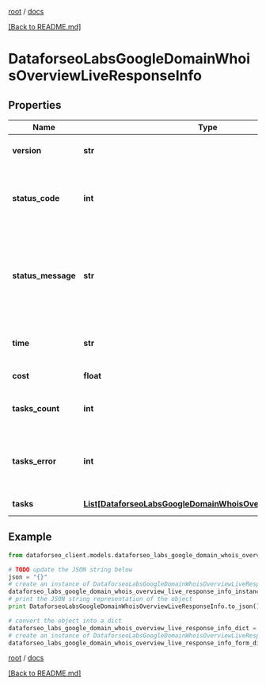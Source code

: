 [root](./../ "root") / [docs](./ "docs")

[[Back to README.md]](./../README.md "[Back to README.md]")

# DataforseoLabsGoogleDomainWhoisOverviewLiveResponseInfo

## Properties

Name | Type | Description | Notes
------------ | ------------- | ------------- | -------------
**version** | **str** | the current version of the API | [optional]
**status_code** | **int** | general status code you can find the full list of the response codes here | [optional]
**status_message** | **str** | general informational message you can find the full list of general informational messages here | [optional]
**time** | **str** | total execution time, seconds | [optional]
**cost** | **float** | total tasks cost, USD | [optional]
**tasks_count** | **int** | the number of tasks in the tasks array | [optional]
**tasks_error** | **int** | the number of tasks in the tasks array returned with an error | [optional]
**tasks** | [**List[DataforseoLabsGoogleDomainWhoisOverviewLiveTaskInfo]**](DataforseoLabsGoogleDomainWhoisOverviewLiveTaskInfo.md) | array of tasks | [optional]

## Example

```python
from dataforseo_client.models.dataforseo_labs_google_domain_whois_overview_live_response_info import DataforseoLabsGoogleDomainWhoisOverviewLiveResponseInfo

# TODO update the JSON string below
json = "{}"
# create an instance of DataforseoLabsGoogleDomainWhoisOverviewLiveResponseInfo from a JSON string
dataforseo_labs_google_domain_whois_overview_live_response_info_instance = DataforseoLabsGoogleDomainWhoisOverviewLiveResponseInfo.from_json(json)
# print the JSON string representation of the object
print DataforseoLabsGoogleDomainWhoisOverviewLiveResponseInfo.to_json()

# convert the object into a dict
dataforseo_labs_google_domain_whois_overview_live_response_info_dict = dataforseo_labs_google_domain_whois_overview_live_response_info_instance.to_dict()
# create an instance of DataforseoLabsGoogleDomainWhoisOverviewLiveResponseInfo from a dict
dataforseo_labs_google_domain_whois_overview_live_response_info_form_dict = dataforseo_labs_google_domain_whois_overview_live_response_info.from_dict(dataforseo_labs_google_domain_whois_overview_live_response_info_dict)
```

  

[root](./../ "root") / [docs](./ "docs")

[[Back to README.md]](./../README.md "[Back to README.md]")